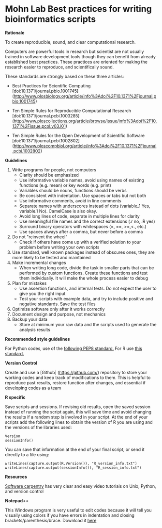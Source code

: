 Mohn Lab Best practices for writing bioinformatics scripts
===========================================

**Rationale**

To create reproducible, sound, and clear computational research.</p>
 
Computers are powerful tools in research but scientist are not usually trained in software development tools though they can benefit from already established best practices. These practices are oriented for making the research easier to reproduce, and scientifically sound.</p> 

These standards are strongly based on these three articles:

* Best Practices for Scientific Computing [doi:10.1371/journal.pbio.1001745]  (http://www.plosbiology.org/article/info%3Adoi%2F10.1371%2Fjournal.pbio.1001745)

* Ten Simple Rules for Reproducible Computational Research [doi:10.1371/journal.pcbi.1003285] (http://www.ploscollections.org/article/browse/issue/info%3Adoi%2F10.1371%2Fissue.pcol.v03.i01)</p>

* Ten Simple Rules for the Open Development of Scientific Software [doi:10.1371/journal.pcbi.1002802] (http://www.ploscompbiol.org/article/info%3Adoi%2F10.1371%2Fjournal.pcbi.1002802)

**Guidelines**

1. Write programs for people, not computers
    - Clarity should be emphasized
    - Use informative variable names, avoid using names of existing functions (e.g. mean) or key words (e.g. print)
    - Variables should be nouns, functions should be verbs
    - Be consistent with indentation. Use spaces or tabs but not both
    - Use informative comments, avoid in line comments
    - Separate names with underscores instead of dots (variable_1 Yes, variable.1 No). CamelCase is also okay.
    - Avoid long lines of code, separate in multiple lines for clarity
    - Use meaningful file names and the correct extensions (.r no, .R yes)
    - Surround binary operators with whitespaces (=, ==, >=,<., etc.)
    - Use spaces always after a comma, but never before a comma
2.	Do not "reinvent the wheel"
    - Check if others have come up with a verified solution to your problem before writing your own scripts
3.	Use standard, well known packages instead of obscures ones, they are more likely to be tested and maintained
4.	Make incremental changes
    - When writing long code, divide the task in smaller parts that can be performed by custom functions. Create these functions and test them individually. It will make the whole process easier to debug
5.	Plan for mistakes
    - Use assertion functions, and internal tests. Do not expect the user to give you the right input
    - Test your scripts with example data, and try to include positive and negative standards. Save the test files
6.	Optimize software only after it works correctly
7.	Document design and purpose, not mechanics
8.	Backup your data
    - Store at minimum your raw data and the scripts used to generate the analysis results

**Recommended style guidelines**

For Python codes, use of the [following PEP8 standard.](http://legacy.python.org/dev/peps/pep-0008/)
For R use [this standard.](http://stat405.had.co.nz/r-style.html)</p>

**Version Control**

Create and use a [Github] (https://github.com/) repository to store your working codes and keep track  of modifications to them. This is helpful to reproduce past results, restore function after changes, and essential if developing  codes as a team

**R specific**

Save scripts and sessions. If revising old results, open the saved session instead of running the script again, this will save time and avoid changing the results if a random step is involved in your script.
At the end of your scripts add the following lines to obtain the version of R you are using and the versions of the libraries used:

    Version
    sessionInfo()
    
You can save that information at the end of your final script, or send it directly to a file using:

    writeLines(capture.output(R.Version()), "R_version_info.txt")
    writeLines(capture.output(sessionInfo()), "R_session_info.txt")

**Resources**

[Software carpentry](http://software-carpentry.org/index.html) has very clear and easy video tutorials on Unix, Python, and version control

**Notepad++**

This Windows program is very useful to edit codes because it will tell you visually using colors if you have errors in indentation and closing brackets/parenthesis/brace. Download it [here](http://www.notepad-plus-plus.org/)

